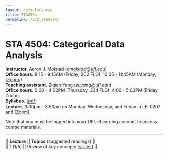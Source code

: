 ```yaml
---
layout: defaultCourse
title: STA4504
permalink: /S22_STA4504/
---
```

# STA 4504: Categorical Data Analysis
**Instructor.** Aaron J. Molstad (*amolstad@ufl.edu*)  
**Office hours.** 8:15 - 9:15AM (Friday, 202 FLO), 10:35 - 11:45AM (Monday, [[Zoom](https://ufl.zoom.us/my/ajmolstad)])  
**Teaching assistant.** Ziqian Yang (*zi.yang@ufl.edu*)  
**Office hours.** 2:00 - 4:00PM (Thursday, 234 FLO), 4:00 - 5:00PM (Friday, Zoom)  
**Syllabus.** [[pdf](https://ufl.instructure.com/files/65544287/download?download_frd=1)]  
**Lecture.** 3:00pm - 3:50pm on Monday, Wednesday, and Friday in LEI 0207 and [[Zoom]( https://ufl.zoom.us/j/97094644645?pwd=eEV0WDVtOWN3YXRnN3BkWm1pSVdTZz09)]

Note that you must be logged into your UFL eLearning account to access course materials.   

---------------  

||  **Lecture** ||  **Topics** (suggested readings) ||  
|| 1 (1/5)  || Review of key concepts [[slides](https://ufl.instructure.com/files/65543791/download?download_frd=1)] ||  
